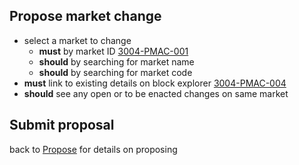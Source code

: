 ## Propose market change

- select a market to change
  - **must** by market ID <a name="3004-PMAC-001" href="#3004-PMAC-001">3004-PMAC-001</a>
  - **should** by searching for market name
  - **should** by searching for market code
- **must** link to existing details on block explorer <a name="3004-PMAC-004" href="#3004-PMAC-004">3004-PMAC-004</a>
- **should** see any open or to be enacted changes on same market

## Submit proposal

back to [Propose](./3002-PROP-propose.md) for details on proposing
 